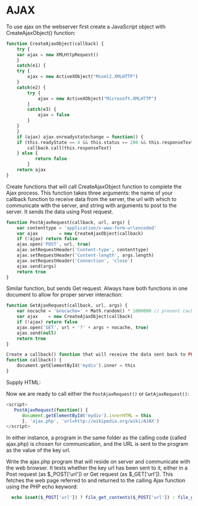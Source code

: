 # AJAX
To use ajax on the webserver first create a JavaScript object with CreateAjaxObject() function:
```php
function CreateAjaxObject(callback) {
    try {
	var ajax = new XMLHttpRequest()
    }
    catch(e1) {
	try {
	    ajax = new ActiveXObject("Msxml2.XMLHTTP")
	}
	catch(e2) {
	    try {
	        ajax = new ActiveXObject("Microsoft.XMLHTTP")
	    }
	    catch(e3) {
	        ajax = false
	    }
	}
    }
    if (ajax) ajax.onreadystatechange = function() {
	if (this.readyState == 4 && this.status == 200 && this.responseText != null) {
	    callback.call(this.responseText)
	} else {
           return false
        }
    return ajax
}
```
Create functions that will call CreateAjaxObject function to complete the Ajax process. This function takes three arguments: the name of your callback function to receive data from the server, the url with which to communicate with the server, and string with arguments to post to the server. It sends the data using Post request.
```php
function PostAjaxRequest(callback, url, args) {
	var contenttype = 'application/x-www-form-urlencoded'
	var ajax        = new CreateAjaxObject(callback)
	if (!ajax) return false
	ajax.open('POST', url, true)
	ajax.setRequestHeader('Content-type', contenttype)
	ajax.setRequestHeader('Content-length', args.length)
	ajax.setRequestHeader('Connection', 'close')
	ajax.send(args)
	return true
}
```
Similar function, but sends Get request. Always have both functions in one document to allow for proper server interaction:
```php
function GetAjaxRequest(callback, url, args) {
	var nocache = '&nocache=' + Math.random() * 1000000 // prevent caching
	var ajax    = new CreateAjaxObject(callback)
	if (!ajax) return false
	ajax.open('GET', url + '?' + args + nocache, true)
	ajax.send(null)
	return true
}

Create a callback() function that will receive the data sent back to PHP via Ajax:
function callback() {
    document.getElementById('mydiv').inner = this
}
```
Supply HTML:
<div id='mydiv'></div>

Now we are ready to call either the ```PostAjaxRequest()``` or ```GetAjaxRequest()```:
```javascript
<script>
   PostAjaxRequest(function() {
      document.getElementById('mydiv').innerHTML = this
      }, 'ajax.php', 'url=http://wikipedia.org/wiki/AJAX')
</script>
````
In either instance, a program in the same folder as the calling code (called ajax.php) is chosen for communication, and the URL is sent to the program as the value of the key url.

Write the ajax.php program that will reside on server and communicate with the web browser. It tests whether the key url has been sent to it, either in a Post request (as $_POST['url']) or Get request (as $_GET['url']). This fetches the web page referred to and returned to the calling Ajax function using the PHP echo keyword:
```php
  echo isset($_POST['url']) ? file_get_contents($_POST['url']) : file_get_contents($_GET['url']);
```
